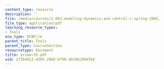 ```yaml
---
content_type: resource
description: ''
file: /media/courses/2-003-modeling-dynamics-and-control-i-spring-2005/273b4911d3852860bf90d4196c094f6d_primer35.pdf
file_type: application/pdf
learning_resource_types:
- Tools
ocw_type: OCWFile
parent_title: Tools
parent_type: CourseSection
resourcetype: Document
title: primer35.pdf
uid: 273b4911-d385-2860-bf90-d4196c094f6d
---
```

